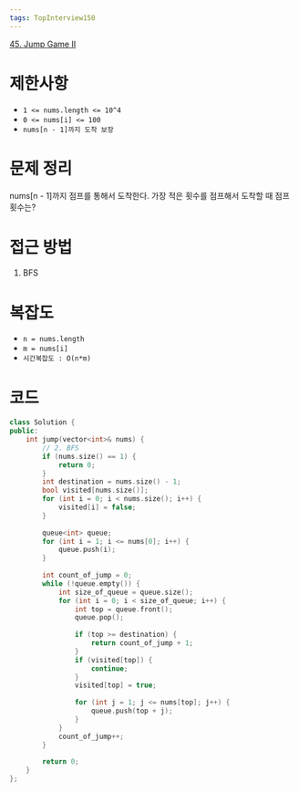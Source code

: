 ```yaml
---
tags: TopInterview150
---
```

[45. Jump Game II](https://leetcode.com/problems/jump-game-ii/)
# 제한사항
- `1 <= nums.length <= 10^4`
- `0 <= nums[i] <= 100`
- `nums[n - 1]까지 도착 보장`

# 문제 정리
nums[n - 1]까지 점프를 통해서 도착한다.
가장 적은 횟수를 점프해서 도착할 때 점프 횟수는?
# 접근 방법
1. BFS
# 복잡도
- `n = nums.length`
- `m = nums[i]`
- `시간복잡도 : O(n*m)`

# 코드
``` cpp
class Solution {  
public:  
    int jump(vector<int>& nums) {  
        // 2. BFS  
        if (nums.size() == 1) {  
            return 0;  
        }  
        int destination = nums.size() - 1;  
        bool visited[nums.size()];  
        for (int i = 0; i < nums.size(); i++) {  
            visited[i] = false;  
        }  
  
        queue<int> queue;  
        for (int i = 1; i <= nums[0]; i++) {  
            queue.push(i);  
        }  
  
        int count_of_jump = 0;  
        while (!queue.empty()) {  
            int size_of_queue = queue.size();  
            for (int i = 0; i < size_of_queue; i++) {  
                int top = queue.front();  
                queue.pop();  
  
                if (top >= destination) {  
                    return count_of_jump + 1;  
                }  
                if (visited[top]) {  
                    continue;  
                }  
                visited[top] = true;  
  
                for (int j = 1; j <= nums[top]; j++) {  
                    queue.push(top + j);  
                }  
            }  
            count_of_jump++;  
        }  
  
        return 0;  
    }  
};
```

